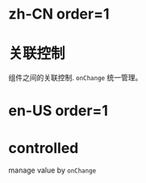 # zh-CN order=1

# 关联控制

组件之间的关联控制. `onChange` 统一管理。

# en-US order=1

# controlled

manage value by `onChange`
